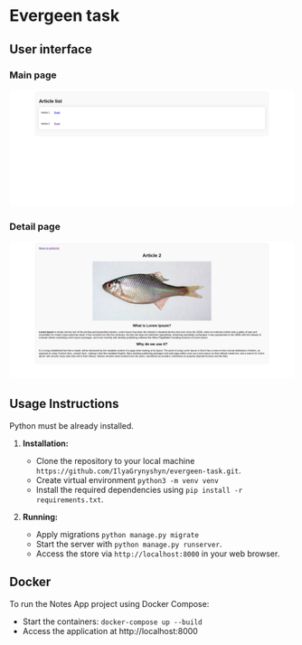 # Evergeen task

## User interface

### Main page

![Screenshot from 2024-07-05 18-49-50.png](static%2Freadme-images%2FScreenshot%20from%202024-07-05%2018-49-50.png)

### Detail page

![img.png](static%2Freadme-images%2Fimg.png)

## Usage Instructions

Python must be already installed.

1. **Installation:**
    - Clone the repository to your local machine `https://github.com/IlyaGrynyshyn/evergeen-task.git`.
    - Create virtual environment `python3 -m venv venv`
    - Install the required dependencies using `pip install -r requirements.txt`.

2. **Running:**
    - Apply migrations `python manage.py migrate`
    - Start the server with `python manage.py runserver`.
    - Access the store via `http://localhost:8000` in your web browser.

## Docker

To run the Notes App project using Docker Compose:
- Start the containers: `docker-compose up --build`
- Access the application at http://localhost:8000